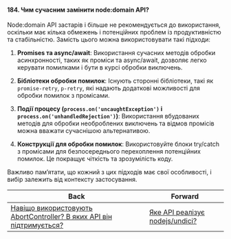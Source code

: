 #### 184. Чим сучасним замінити node:domain API?

Node:domain API застарів і більше не рекомендується до використання, оскільки має кілька обмежень і потенційних проблем із продуктивністю та стабільністю. Замість цього можна використовувати такі підходи:

1. **Promises та async/await**: Використання сучасних методів обробки асинхронності, таких як проміси та async/await, дозволяє легко керувати помилками і бути в курсі обробки виключень.

2. **Бібліотеки обробки помилок**: Існують сторонні бібліотеки, такі як `promise-retry`, `p-retry`, які надають додаткові можливості для обробки помилок з промісами.

3. **Події процесу (`process.on('uncaughtException')` і `process.on('unhandledRejection')`)**: Використання вбудованих методів для обробки необроблених виключень та відмов промісів можна вважати сучаснішою альтернативою.

4. **Конструкції для обробки помилок**: Використовуйте блоки try/catch з промісами для безпосереднього перехоплення потенційних помилок. Це покращує чіткість та зрозумілість коду.

Важливо пам’ятати, що кожний з цих підходів має свої особливості, і вибір залежить від контексту застосування.

| Back | Forward |
|---|---|
| [Навіщо використовують AbortController? В яких API він підтримується?](/ua/strong-middle/questions-for-an-application-programmer-on-nodejs/why-use-abortcontroller-which-apis-does-he-support.md)  | [Яке API реалізує nodejs/undici?](/ua/strong-middle/questions-for-an-application-programmer-on-nodejs/what-is-the-api-implemented-by-nodejsundici.md) |